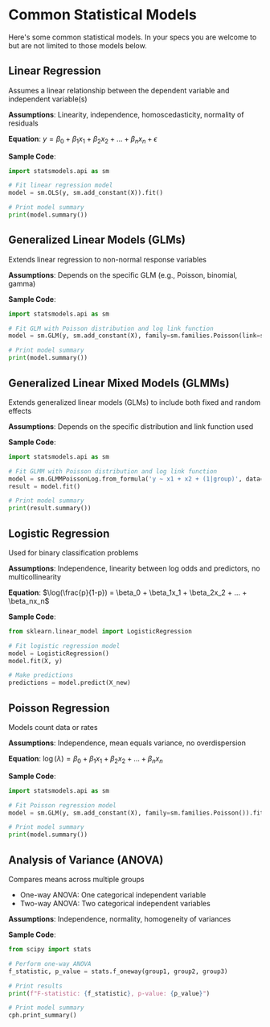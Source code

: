 # Common Statistical Models

Here's some common statistical models. In your specs you are welcome to but are not limited to those models below. 

## Linear Regression

Assumes a linear relationship between the dependent variable and independent variable(s)

**Assumptions**: Linearity, independence, homoscedasticity, normality of residuals

**Equation**: $y = \beta_0 + \beta_1x_1 + \beta_2x_2 + ... + \beta_nx_n + \epsilon$

**Sample Code**:
```python
import statsmodels.api as sm

# Fit linear regression model
model = sm.OLS(y, sm.add_constant(X)).fit()

# Print model summary
print(model.summary())
```
## Generalized Linear Models (GLMs)

Extends linear regression to non-normal response variables

**Assumptions**: Depends on the specific GLM (e.g., Poisson, binomial, gamma)

**Sample Code**:

```python
import statsmodels.api as sm

# Fit GLM with Poisson distribution and log link function
model = sm.GLM(y, sm.add_constant(X), family=sm.families.Poisson(link=sm.families.links.log)).fit()

# Print model summary
print(model.summary())
```

## Generalized Linear Mixed Models (GLMMs)

Extends generalized linear models (GLMs) to include both fixed and random effects

**Assumptions**: Depends on the specific distribution and link function used

**Sample Code**:

```python
import statsmodels.api as sm

# Fit GLMM with Poisson distribution and log link function
model = sm.GLMMPoissonLog.from_formula('y ~ x1 + x2 + (1|group)', data=data)
result = model.fit()

# Print model summary
print(result.summary())
```

## Logistic Regression

Used for binary classification problems

**Assumptions**: Independence, linearity between log odds and predictors, no multicollinearity

**Equation**: $\log(\frac{p}{1-p}) = \beta_0 + \beta_1x_1 + \beta_2x_2 + ... + \beta_nx_n$

**Sample Code**:

```python
from sklearn.linear_model import LogisticRegression

# Fit logistic regression model
model = LogisticRegression()
model.fit(X, y)

# Make predictions
predictions = model.predict(X_new)
```

## Poisson Regression

Models count data or rates

**Assumptions**: Independence, mean equals variance, no overdispersion

**Equation**: $\log(\lambda) = \beta_0 + \beta_1x_1 + \beta_2x_2 + ... + \beta_nx_n$

**Sample Code**:

```python
import statsmodels.api as sm

# Fit Poisson regression model
model = sm.GLM(y, sm.add_constant(X), family=sm.families.Poisson()).fit()

# Print model summary
print(model.summary())
```

## Analysis of Variance (ANOVA)

Compares means across multiple groups

- One-way ANOVA: One categorical independent variable
- Two-way ANOVA: Two categorical independent variables

**Assumptions**: Independence, normality, homogeneity of variances

**Sample Code**:

```python
from scipy import stats

# Perform one-way ANOVA
f_statistic, p_value = stats.f_oneway(group1, group2, group3)

# Print results
print(f"F-statistic: {f_statistic}, p-value: {p_value}")

# Print model summary
cph.print_summary()
```
